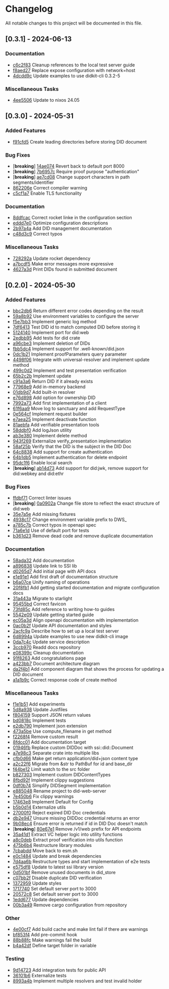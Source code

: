 # Changelog

All notable changes to this project will be documented in this file.

## [0.3.1] - 2024-06-13

### Documentation

- [c6c2f83](https://github.com/identinet/did-web-server/commit/c6c2f83cc663436176f2b7c7ef2fb74ff240828a) Cleanup references to the local test server guide
- [f8aed27](https://github.com/identinet/did-web-server/commit/f8aed278f54ece87f8d7dc9d75623f7a6870f421) Replace expose configuration with network=host
- [4dcdd9c](https://github.com/identinet/did-web-server/commit/4dcdd9cd4e5061367550f54e355526e3912015c3) Update examples to use didkit-cli 0.3.2-5

### Miscellaneous Tasks

- [4ee5506](https://github.com/identinet/did-web-server/commit/4ee5506f7b091d805f18bee4529a262401433fff) Update to nixos 24.05

## [0.3.0] - 2024-05-31

### Added Features

- [f91cfd5](https://github.com/identinet/did-web-server/commit/f91cfd5a47332a1e7fb70969a4104c35804d81f6) Create leading directories before storing DID document

### Bug Fixes

- [**breaking**] [14ae074](https://github.com/identinet/did-web-server/commit/14ae0745393a8bcf4c10897f38d790cd9c2402ad) Revert back to default port 8000
- [**breaking**] [7b6957c](https://github.com/identinet/did-web-server/commit/7b6957cfe5b5d37309acd0873bd42ba5f693a9c0) Require proof purpose "authentication"
- [**breaking**] [ae7cd08](https://github.com/identinet/did-web-server/commit/ae7cd0874ada927759c26ee4d38946a613f0c68d) Change support characters in path segments/identifier
- [862206e](https://github.com/identinet/did-web-server/commit/862206e9aeb1d4364d50f0cb6a7de46eb7fe5135) Correct compiler warning
- [c5cf1a7](https://github.com/identinet/did-web-server/commit/c5cf1a704f6adc19a54138f54bce7d3e9212dc53) Enable TLS functionality

### Documentation

- [8ddfcac](https://github.com/identinet/did-web-server/commit/8ddfcacfb058f8bb5e211f8dcba109d7a27dccce) Correct rocket linke in the configuration section
- [eddd7e0](https://github.com/identinet/did-web-server/commit/eddd7e09cfbfeff702d1380453e46edf488e9716) Optimize configuration descriptions
- [2b97a4a](https://github.com/identinet/did-web-server/commit/2b97a4a2167d7b40a8c8b98e2e2ac1c1846bdf38) Add DID management documentation
- [c48d3c9](https://github.com/identinet/did-web-server/commit/c48d3c999f40009da6fd6dcc42a06c989491a0d9) Correct typos

### Miscellaneous Tasks

- [728292a](https://github.com/identinet/did-web-server/commit/728292ad0db90ce3891e7a9a4a11dabd2d762128) Update rocket dependency
- [a7bcdf5](https://github.com/identinet/did-web-server/commit/a7bcdf571c2807624a82e0fbf9373c246a1d26e0) Make error messages more expressive
- [4627a3d](https://github.com/identinet/did-web-server/commit/4627a3dac0fd2fcfa23c990e90c23141274d767e) Print DIDs found in submitted document

## [0.2.0] - 2024-05-30

### Added Features

- [bbc2db6](https://github.com/identinet/did-web-server/commit/bbc2db6b2cf7e0ef17f82086b6434002cd78ded7) Return different error codes depending on the result
- [59a8b92](https://github.com/identinet/did-web-server/commit/59a8b927f57aeefc5471cff6d90a6922d5db2bdc) Use environment variables to configure the server
- [f5e7bb3](https://github.com/identinet/did-web-server/commit/f5e7bb3bf359ffc8d60f3ca7a8c975ac8c2261cf) Implement generic log method
- [7df6413](https://github.com/identinet/did-web-server/commit/7df641395f00a54c60c7975f89e8e2833e825c11) Test DID id to match computed DID before storing it
- [5124140](https://github.com/identinet/did-web-server/commit/512414050fe3b04847d817ec1cdd06833f4af0a5) Implement port for did:web
- [2edbb95](https://github.com/identinet/did-web-server/commit/2edbb95aea5dae1b27d3e23b8e3d52949de9c3a3) Add tests for did crate
- [a96cbe3](https://github.com/identinet/did-web-server/commit/a96cbe307577ef4b61521c232ce1af32fae95efc) Implement deletion of DIDs
- [fbb5dc4](https://github.com/identinet/did-web-server/commit/fbb5dc49a056b6e903587b4e266bdc8cce4e2a0d) Implement support for .well-known/did.json
- [0dc1b21](https://github.com/identinet/did-web-server/commit/0dc1b215b76b94797ef159dc783faafa10cac209) Implement proofParameters query parameter
- [4498f06](https://github.com/identinet/did-web-server/commit/4498f068fa67965da5424f82a32eeefa9c5b4e38) Integrate with universal-resolver and implement update method
- [499c0d2](https://github.com/identinet/did-web-server/commit/499c0d277ca421ee821ed1db1cea9b91af69e890) Implement and test presentation verification
- [65b2c2b](https://github.com/identinet/did-web-server/commit/65b2c2bf0744e953136bbb6e7dc6f6bfb1717e30) Implement update
- [c91a3a6](https://github.com/identinet/did-web-server/commit/c91a3a6d4972c0402d6a2949aa261a54514272ec) Return DID if it already exists
- [77968e9](https://github.com/identinet/did-web-server/commit/77968e94773a7af527ff8d02a148adde3ef3f991) Add in-memory backend
- [01db9d7](https://github.com/identinet/did-web-server/commit/01db9d7aaaa7a2177346e7947c911dab4442845f) Add built-in resolver
- [e76d898](https://github.com/identinet/did-web-server/commit/e76d89870ce1dc70e974d49ab2055cf116e7d5ef) Add option for ownership DID
- [7992a73](https://github.com/identinet/did-web-server/commit/7992a738d921b6411bd8a78780115b279a44f74c) Add first implementation of a client
- [61f6aa9](https://github.com/identinet/did-web-server/commit/61f6aa9d86ae1247f28656f93b4081269b18e5ed) Move log to sanctuary and add RequestType
- [0e564cf](https://github.com/identinet/did-web-server/commit/0e564cfbfa080ac0473af8f3c3347ba01e3303e0) Implement request builder
- [e7aea25](https://github.com/identinet/did-web-server/commit/e7aea25e3ce759847525ebb23dfb2c7870a00a85) Implement deactivate function
- [81aebfa](https://github.com/identinet/did-web-server/commit/81aebfa4704c42673c933c1ab0746f2420d1f38a) Add verifiable presentation tools
- [58ddbf0](https://github.com/identinet/did-web-server/commit/58ddbf0331dba849b76dcfa3315ed549c3758f0c) Add logJson utility
- [ab3e380](https://github.com/identinet/did-web-server/commit/ab3e3802ea24c124f828e5ef93fb45939c89470b) Implement delete method
- [943f269](https://github.com/identinet/did-web-server/commit/943f26994008a9fe9e5fe5dd4155e8d1a1a5738f) Externalize verify_presentation implementation
- [58af25b](https://github.com/identinet/did-web-server/commit/58af25bb67921a91c9a7657a9faa4ecd8716b4a6) Verify that the DID is the subject in the DID Doc
- [64c8838](https://github.com/identinet/did-web-server/commit/64c8838e2842bff4fc51667a76921229cdd4c3e1) Add support for create authentication
- [64b1db5](https://github.com/identinet/did-web-server/commit/64b1db572aa283b8d7067e01cdb4210193f26d4d) Implement authentication for delete endpoint
- [95dc1f6](https://github.com/identinet/did-web-server/commit/95dc1f68c55fcbac137bbb6858c4fb620546a584) Enable local search
- [**breaking**] [ab14d73](https://github.com/identinet/did-web-server/commit/ab14d738a0d368d32e3c8b58fb846da387ae7f28) Add support for did:jwk, remove support for did:webkey and did:ethr

### Bug Fixes

- [ffdbf71](https://github.com/identinet/did-web-server/commit/ffdbf71b63a95f22ddf2f3f941bca1c9b10ebdb2) Correct linter issues
- [**breaking**] [0a0902a](https://github.com/identinet/did-web-server/commit/0a0902aec471b9c2beb31ce910780661aaf97e4e) Change file store to reflect the exact structure of did:web
- [35e7a5e](https://github.com/identinet/did-web-server/commit/35e7a5e6330307aa67d220c14df17dcd004af513) Add missing fixtures
- [4938c17](https://github.com/identinet/did-web-server/commit/4938c17c7b2b434ef9734f821acf6dd0a4911b29) Change environment variable prefix to DWS_
- [a785c7b](https://github.com/identinet/did-web-server/commit/a785c7b9fc827925c7d8fffdee60100b47302b76) Correct typos in openapi spec
- [71a6e1d](https://github.com/identinet/did-web-server/commit/71a6e1d27c1af9bab38807be66b596f17d3a719a) Use of default port for tests
- [b361d23](https://github.com/identinet/did-web-server/commit/b361d236493a912266baef5237b4a1fe33d437e9) Remove dead code and remove duplicate documentation

### Documentation

- [58ada32](https://github.com/identinet/did-web-server/commit/58ada329bc19ed88a79f842ab096a7a1a920494c) Add documentation
- [a896838](https://github.com/identinet/did-web-server/commit/a896838d743993f429d33fd3d97d7180b38411f4) Update link to SSI lib
- [d0265d7](https://github.com/identinet/did-web-server/commit/d0265d744761db1bb69c332e401de593be3a9b17) Add initial page with API docs
- [e1e91e1](https://github.com/identinet/did-web-server/commit/e1e91e17b9db089fc696403e319adf0d6acb0faf) Add first draft of documentation structure
- [b6a07ce](https://github.com/identinet/did-web-server/commit/b6a07ce151ff524ee13b6d6739f1a4f460e913e7) Unify naming of operations
- [20f8fb1](https://github.com/identinet/did-web-server/commit/20f8fb126eedd15006a5e066b29e7386d4a955ae) Add getting started documentation and migrate configuration docs
- [31a443a](https://github.com/identinet/did-web-server/commit/31a443a70d39ba18303169891b33fbcb68af0448) Migrate to starlight
- [95455bd](https://github.com/identinet/did-web-server/commit/95455bd05442084636bb5a4e63992f5af2cfecbf) Correct favicon
- [73fd85c](https://github.com/identinet/did-web-server/commit/73fd85c29630b79cc74a050a04e35a0eadf4a540) Add reference to writing how-to guides
- [5542e09](https://github.com/identinet/did-web-server/commit/5542e0981071ab2e4fde936187591d8928a65ef5) Update getting started guide
- [ec05a3d](https://github.com/identinet/did-web-server/commit/ec05a3d32d9172a6c078da89d0c291cd134c89a9) Align openapi documentation with implementation
- [0ac0b2f](https://github.com/identinet/did-web-server/commit/0ac0b2f5e59030052011c644a65f383ad20e0c67) Update API documentation and styles
- [2acfc9a](https://github.com/identinet/did-web-server/commit/2acfc9a945e92495e4088d648bc45f2b41e138a7) Describe how to set up a local test server
- [6d8994a](https://github.com/identinet/did-web-server/commit/6d8994ab480bec7648b4d24e382eded7cc78ed2b) Update examples to use new didkit-cli image
- [0da7c4c](https://github.com/identinet/did-web-server/commit/0da7c4ca18aa1c82ef944d30104f24ed74abd032) Update service description
- [3ccb970](https://github.com/identinet/did-web-server/commit/3ccb9703e6a14778461b7d63757f9e4f1bfb2e8b) Readd docs repository
- [e08399c](https://github.com/identinet/did-web-server/commit/e08399c6479ce6c1102977032d2f32ed606df470) Cleanup documentation
- [91f8263](https://github.com/identinet/did-web-server/commit/91f8263781bc31af5b770bdf5452cfa407f51120) Add congratulations page
- [a423bb7](https://github.com/identinet/did-web-server/commit/a423bb7c470a4144c39225887c93b9a0eaff8bc7) Document architecture diagram
- [da2f4b1](https://github.com/identinet/did-web-server/commit/da2f4b1f47d86c798a3e965afa0d8a61f89985b7) Add component diagram that shows the process for updating a DID document
- [a1a1b9c](https://github.com/identinet/did-web-server/commit/a1a1b9c9b7fdfd8c25fb2d6ce6826b8bc9eff3d5) Correct response code of create method

### Miscellaneous Tasks

- [f1e1b51](https://github.com/identinet/did-web-server/commit/f1e1b5105a3614c4a4392fe3cd430d4da72f8a37) Add experiments
- [5d8a938](https://github.com/identinet/did-web-server/commit/5d8a93819549d67831d066010f9deb167fec4d35) Update Justfiles
- [f804159](https://github.com/identinet/did-web-server/commit/f8041593e862d833b8990f9b926222b530f4750e) Support JSON return values
- [bd0818c](https://github.com/identinet/did-web-server/commit/bd0818c768dbec50f5b6dc483c825d26f4e9c6ba) Implement tests
- [e2db790](https://github.com/identinet/did-web-server/commit/e2db790d68ca589d8be21597f9be439c3b8b8398) Implement json extension
- [473a5be](https://github.com/identinet/did-web-server/commit/473a5be57c27251248f1231eae1db736913e9561) Use compute_filename in get method
- [f2268f4](https://github.com/identinet/did-web-server/commit/f2268f4771df5292850a1bb15d2f6dd3fb1e9b70) Remove custom result
- [8fdcc01](https://github.com/identinet/did-web-server/commit/8fdcc01a34f537c2e2356af1daff6b0122f8aa1f) Add documentation target
- [01946fb](https://github.com/identinet/did-web-server/commit/01946fbda6a23c01b48ff49c90d3c0a8cf12c8b7) Replace custom DIDDoc with ssi::did::Document
- [a7e98c3](https://github.com/identinet/did-web-server/commit/a7e98c3a063e6a3ac3a7532f35f5b0bbd56f6d2c) Separate crate into multiple libs
- [cfb0d66](https://github.com/identinet/did-web-server/commit/cfb0d66c8c800a7daa0a260c1a28153c5bd5c157) Make get return application/did+json content type
- [a2c22f6](https://github.com/identinet/did-web-server/commit/a2c22f67be8678e6f34c0e770ad499fc4c421486) Migrate from &str to PathBuf for id and base_dir
- [f44be12](https://github.com/identinet/did-web-server/commit/f44be127ccd114d80febfc63f52b7083e4201a65) Limit watch to the src folder
- [b827303](https://github.com/identinet/did-web-server/commit/b827303ee5c8eb49b92215b2d46364c56a8b2a80) Implement custom DIDContentTypes
- [8fbd92f](https://github.com/identinet/did-web-server/commit/8fbd92fcf7ea07f4b41d9992cc1bb58bf8d0a934) Implement clippy suggestions
- [0df0b74](https://github.com/identinet/did-web-server/commit/0df0b74a1715f4b8bb8f2bf963b81a3b282b9810) Simplify DIDSegment implementation
- [e885048](https://github.com/identinet/did-web-server/commit/e8850487aa2e388bdabc3ebd7332d9decef5a97c) Rename project to did-web-server
- [7e450b6](https://github.com/identinet/did-web-server/commit/7e450b6190afbd9f2cfe3463912ad25fd8454959) Fix clippy warnings
- [17463e8](https://github.com/identinet/did-web-server/commit/17463e8c31f2f7ce7a195980badc89fb50782712) Implement Default for Config
- [b5b0d14](https://github.com/identinet/did-web-server/commit/b5b0d14f64646e06ca4c62c3bb606f433f03c1f5) Externalize utils
- [27000f0](https://github.com/identinet/did-web-server/commit/27000f0b386c219070373d92e0479d0e3d9c5b22) Reject expired DID Doc credentials
- [db2e947](https://github.com/identinet/did-web-server/commit/db2e9472b6bc5e8a44c6d3985822da9901d50d74) Unsure missing DIDDoc credential returns an error
- [9b08ec4](https://github.com/identinet/did-web-server/commit/9b08ec47ff4ec95c2767678a4524925f1a031311) Ensure error is returned if id in DID Doc doesn't match
- [**breaking**] [80e67e1](https://github.com/identinet/did-web-server/commit/80e67e1f5afc885dac29f4f4b351b08fdbd43659) Remove /v1/web prefix for API endpoints
- [35a41d1](https://github.com/identinet/did-web-server/commit/35a41d1d25e18f145ea2eaf7d3f980bd31325872) Extract VC helper logic into utility functions
- [a8c0deb](https://github.com/identinet/did-web-server/commit/a8c0debd96eea09491becb60a938b2907a6fffce) Extract proof verification into utils function
- [475b6b4](https://github.com/identinet/did-web-server/commit/475b6b4ada97a9e4be928e6ec16f676bf2fda746) Restructure library modules
- [7cbabdd](https://github.com/identinet/did-web-server/commit/7cbabdd5e8fdc40ca1af4127d1d32a907f7f6b56) Move back to esm.sh
- [e0c1484](https://github.com/identinet/did-web-server/commit/e0c148420aec64cc4b6883af59f785f8b003fa0d) Update and break dependencies
- [7d4aa6b](https://github.com/identinet/did-web-server/commit/7d4aa6ba448434804e6fb81f5a7ceaff242c758f) Restructure types and start implementation of e2e tests
- [e575df8](https://github.com/identinet/did-web-server/commit/e575df81452c07086de7daa2a6a38ba2eeb02031) Update to latest ssi library version
- [0d501bf](https://github.com/identinet/did-web-server/commit/0d501bfed51e2e8cae0baf53c2bf5def878fa374) Remove unused documents in did_store
- [c07bb2f](https://github.com/identinet/did-web-server/commit/c07bb2fa7f36aa89174294004c674d70f7ed0e2d) Disable duplicate DID verification
- [1372959](https://github.com/identinet/did-web-server/commit/1372959e874b1b45f09347d42d6b0460d9c98f14) Update styles
- [1717740](https://github.com/identinet/did-web-server/commit/17177401307eb920d30442cdddd06a5d338f311c) Set default server port to 3000
- [20572c8](https://github.com/identinet/did-web-server/commit/20572c85aaeb22361aa88d22dfba3a0fe34cdcc2) Set default server port to 3000
- [1edd677](https://github.com/identinet/did-web-server/commit/1edd6775e4e03de12c2ad2303ae56df64a82fdfa) Update dependencies
- [00b3a49](https://github.com/identinet/did-web-server/commit/00b3a497c3b6cb92d00062887d68ddfe6c32d550) Remove cargo configuration from repository

### Other

- [4e00cf7](https://github.com/identinet/did-web-server/commit/4e00cf75af7ccffec16dfaa5f08676c08fd43ffb) Add build cache and make lint fail if there are warnings
- [bf853f4](https://github.com/identinet/did-web-server/commit/bf853f45c814b74ac8f51a66116db20b0caae2d8) Add pre-commit hook
- [88b88fc](https://github.com/identinet/did-web-server/commit/88b88fce48f00e0fe6034739c7b1c51d21da7009) Make warnings fail the build
- [b4a42df](https://github.com/identinet/did-web-server/commit/b4a42df4ad9262a387bc687ac34cf1e3ec0f4846) Define target folder in variable

### Testing

- [9d14723](https://github.com/identinet/did-web-server/commit/9d147238b4ea397a04f7c93c37ed62df2a85cf92) Add integration tests for public API
- [36101b6](https://github.com/identinet/did-web-server/commit/36101b66d70817e07ac8dc4942c687e5334fd4b7) Externalize tests
- [8993a4b](https://github.com/identinet/did-web-server/commit/8993a4b6dd78cf4e696f2895533ee58a394f8232) Implement multiple resolvers and test invalid holder

<!-- generated by git-cliff -->
